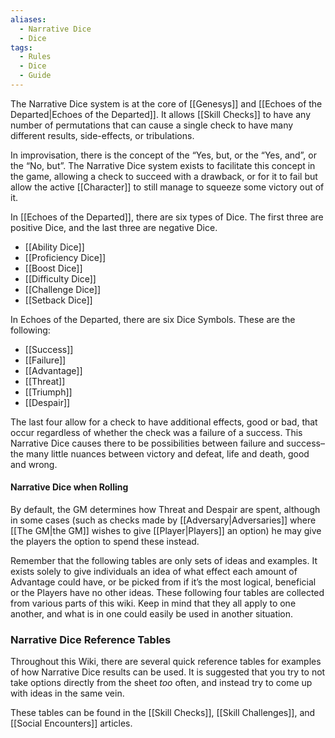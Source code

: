 ```yaml
---
aliases:
  - Narrative Dice
  - Dice
tags:
  - Rules
  - Dice
  - Guide
---
```

The Narrative Dice system is at the core of [[Genesys]] and [[Echoes of the Departed|Echoes of the Departed]]. It allows [[Skill Checks]] to have any number of permutations that can cause a single check to have many different results, side-effects, or tribulations.

In improvisation, there is the concept of the “Yes, but, or the “Yes, and”, or the “No, but”. The Narrative Dice system exists to facilitate this concept in the game, allowing a check to succeed with a drawback, or for it to fail but allow the active [[Character]] to still manage to squeeze some victory out of it.

In [[Echoes of the Departed]], there are six types of Dice. The first three are positive Dice, and the last three are negative Dice.
- [[Ability Dice]]
- [[Proficiency Dice]]
- [[Boost Dice]]
- [[Difficulty Dice]]
- [[Challenge Dice]]
- [[Setback Dice]]

In Echoes of the Departed, there are six Dice Symbols. These are the following:
- [[Success]]
- [[Failure]]
- [[Advantage]]
- [[Threat]]
- [[Triumph]]
- [[Despair]]

The last four allow for a check to have additional effects, good or bad, that occur regardless of whether the check was a failure of a success. This Narrative Dice causes there to be possibilities between failure and success–the many little nuances between victory and defeat, life and death, good and wrong.
#### Narrative Dice when Rolling
By default, the GM determines how Threat and Despair are spent, although in some cases (such as checks made by [[Adversary|Adversaries]] where [[The GM|the GM]] wishes to give [[Player|Players]] an option) he may give the players the option to spend these instead.

Remember that the following tables are only sets of ideas and examples. It exists solely to give individuals an idea of what effect each amount of Advantage could have, or be picked from if it’s the most logical, beneficial or the Players have no other ideas. These following four tables are collected from various parts of this wiki. Keep in mind that they all apply to one another, and what is in one could easily be used in another situation.

### Narrative Dice Reference Tables
Throughout this Wiki, there are several quick reference tables for examples of how Narrative Dice results can be used. It is suggested that you try to not take options directly from the sheet *too* often, and instead try to come up with ideas in the same vein.

These tables can be found in the [[Skill Checks]], [[Skill Challenges]], and [[Social Encounters]] articles.